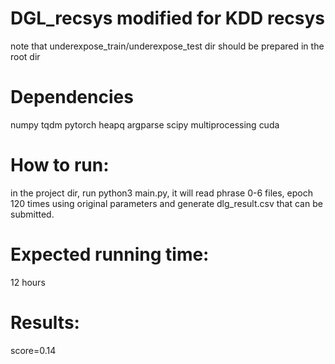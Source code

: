 # DGL_recsys modified for KDD recsys
note that underexpose_train/underexpose_test dir should be prepared in the root dir

# Dependencies
numpy
tqdm
pytorch
heapq
argparse
scipy
multiprocessing
cuda

# How to run:
in the project dir, run python3 main.py, it will read phrase 0-6 files, epoch 120 times using original parameters and 
generate dlg_result.csv that can be submitted.

# Expected running time:
12 hours

# Results:
score=0.14
